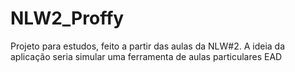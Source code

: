 # NLW2_Proffy
Projeto para estudos, feito a partir das aulas da NLW#2. A ideia da aplicação seria simular uma ferramenta de aulas particulares EAD
